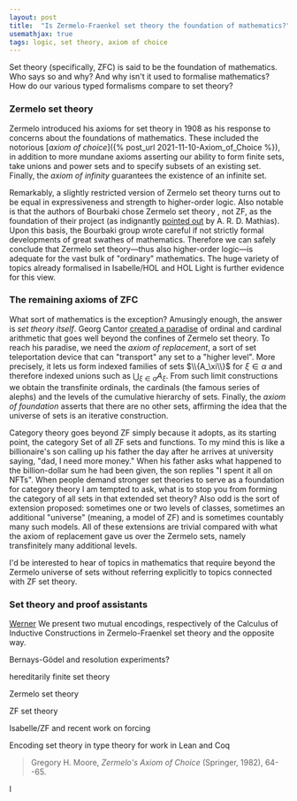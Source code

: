 ```yaml
---
layout: post
title:  "Is Zermelo-Fraenkel set theory the foundation of mathematics?"
usemathjax: true 
tags: logic, set theory, axiom of choice
---
```



Set theory (specifically, ZFC) is said to be the foundation of mathematics. Who says so and why? And why isn't it used to formalise mathematics?
How do our various typed formalisms compare to set theory?

### Zermelo set theory

Zermelo introduced his axioms for set theory in 1908 as his response to concerns about the foundations of mathematics. These included the notorious [*axiom of choice*]({% post_url 2021-11-10-Axiom_of_Choice %}),
in addition to more mundane axioms asserting our ability to form finite sets, take unions and power sets and to specify subsets of an existing set. Finally, the *axiom of infinity* guarantees the existence of an infinite set.

Remarkably, a slightly restricted version of Zermelo set theory turns out to be equal in expressiveness and strength to higher-order logic. Also notable is that the authors of Bourbaki chose Zermelo set theory , not ZF, as the foundation of their project (as indignantly [pointed out](http://dx.doi.org/10.1007/BF03025863) by A. R. D. Mathias). Upon this basis, the Bourbaki group wrote careful if not strictly formal developments of great swathes of mathematics.
Therefore we can safely conclude that Zermelo set theory—thus also higher-order logic—is adequate for the vast bulk of "ordinary" mathematics. The huge variety of topics already formalised in Isabelle/HOL and HOL Light is further evidence for this view.

### The remaining axioms of ZFC

What sort of mathematics is the exception? Amusingly enough, the answer is *set theory itself*. Georg Cantor [created a paradise](https://plato.stanford.edu/entries/settheory-early/) of ordinal and cardinal arithmetic that goes well beyond the confines of Zermelo set theory. To reach his paradise, we need the *axiom of replacement*, a sort of set teleportation device that can "transport" any set to a "higher level". More precisely, it lets us form indexed families of sets $\\{A_\xi\\}$ for $\xi\in\alpha$
and therefore indexed unions such as $\bigcup_{\xi\in\alpha} A_\xi$.
From such limit constructions we obtain the transfinite ordinals, the cardinals (the famous series of alephs) and the levels of the cumulative hierarchy of sets.
Finally, the *axiom of foundation* asserts that there are no other sets, affirming the idea that the universe of sets is an iterative construction.

Category theory goes beyond ZF simply because it adopts, as its starting point, the category Set of all ZF sets and functions. To my mind this is like a billionaire's son calling up his father the day after he arrives at university saying, "dad, I need more money." When his father asks what happened to the billion-dollar sum he had been given, the son replies "I spent it all on NFTs". When people demand stronger set theories to serve as a foundation for category theory I am tempted to ask, what is to stop you from forming the category of all sets in that extended set theory? Also odd is the sort of extension proposed: sometimes one or two levels of classes, sometimes an additional "universe" (meaning, a model of ZF) and is sometimes countably many such models. All of these extensions are trivial compared with what the axiom of replacement gave us over the Zermelo sets, namely transfinitely many additional levels.

I'd be interested to hear of topics in mathematics that require beyond the Zermelo universe of sets without referring explicitly to topics connected with ZF set theory.

### Set theory and proof assistants

[Werner](https://link.springer.com/chapter/10.1007/BFb0014566)
We present two mutual encodings, respectively of the Calculus of Inductive Constructions in Zermelo-Fraenkel set theory and the opposite way. 

 Bernays-Gödel and resolution experiments?
 
 hereditarily finite set theory
 
 Zermelo set theory
 
 ZF set theory
 
 
 Isabelle/ZF and recent work on forcing
 
 Encoding set theory in type theory for work in Lean and Coq


> Gregory H. Moore, *Zermelo's Axiom of Choice* (Springer, 1982), 64--65.

I